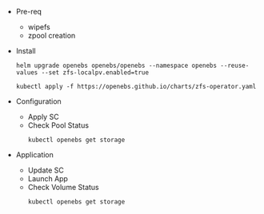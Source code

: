 - Pre-req
  - wipefs
  - zpool creation

- Install 
  ```
  helm upgrade openebs openebs/openebs --namespace openebs --reuse-values --set zfs-localpv.enabled=true
  ```

  ```
  kubectl apply -f https://openebs.github.io/charts/zfs-operator.yaml
  ```
- Configuration 
  - Apply SC
  - Check Pool Status
    ```
    kubectl openebs get storage
    ```
- Application
  - Update SC
  - Launch App 
  - Check Volume Status
    ```
    kubectl openebs get storage
    ```
